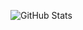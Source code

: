 
<!--![pngwing-com.png](https://i.postimg.cc/rmCLMHjg/1pngwing.png)-->
<!--![1pngwing.png](https://i.postimg.cc/rmCLMHjg/1pngwing.png)-->
<!--<p align="center">
  <img src="https://i.postimg.cc/TPbJ3SQf/programadoras.jpg" alt="me">
</p>-->

   <!--![me](https://user-images.githubusercontent.com/98347096/219450099-122f3442-cca6-4dff-956f-514616e2ee8b.gif)-->
  <!--[![programadoras.jpg](https://i.postimg.cc/TPbJ3SQf/programadoras.jpg)](https://postimg.cc/WD2k95QH)-->




 ![GitHub Stats](https://github-readme-stats.vercel.app/api?username=pabletefatimarocio)











<!--
**pabletefatimarocio/pabletefatimarocio** is a ✨ _special_ ✨ repository because its `README.md` (this file) appears on your GitHub profile.

Here are some ideas to get you started:

- 🔭 I’m currently working on ...
- 🌱 I’m currently learning ...
- 👯 I’m looking to collaborate on ...
- 🤔 I’m looking for help with ...
- 💬 Ask me about ...
- 📫 How to reach me: ...
- 😄 Pronouns: ...
- ⚡ Fun fact: ...
-->
